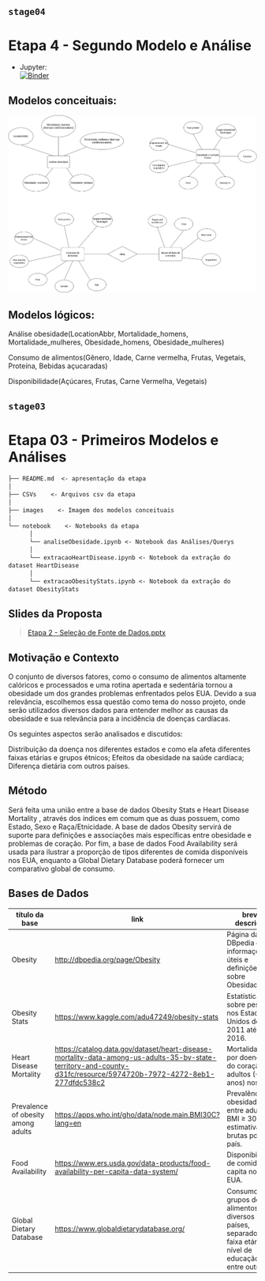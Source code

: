 ## `stage04`
# Etapa 4 - Segundo Modelo e Análise

* Jupyter: <br>
[![Binder](https://mybinder.org/badge_logo.svg)](https://mybinder.org/v2/gh/MatheusCod/Kinda_SUS-MC536_2s2020/main)

## Modelos conceituais:
![Modelos Conceituais](./images/modelos_conceituais.png)

## Modelos lógicos:
Análise obesidade(LocationAbbr,  Mortalidade_homens, Mortalidade_mulheres, Obesidade_homens, Obesidade_mulheres)

Consumo de alimentos(Gênero, Idade, Carne vermelha, Frutas, Vegetais, Proteína, Bebidas açucaradas)

Disponibilidade(Açúcares, Frutas, Carne Vermelha, Vegetais)

## `stage03`
# Etapa 03 - Primeiros Modelos e Análises

~~~
├── README.md  <- apresentação da etapa
│
├── CSVs    <- Arquivos csv da etapa
│
├── images    <- Imagem dos modelos conceituais
│
└── notebook    <- Notebooks da etapa
      │
      └── analiseObesidade.ipynb <- Notebook das Análises/Querys
      │
      └── extracaoHeartDisease.ipynb <- Notebook da extração do dataset HeartDisease
      │
      └── extracaoObesityStats.ipynb <- Notebook da extração do dataset ObesityStats
~~~

## Slides da Proposta

> [Etapa 2 - Seleção de Fonte de Dados.pptx](../stage01/slides/Etapa%202%20-%20Seleção%20de%20Fonte%20de%20Dados.pptx)

## Motivação e Contexto

O conjunto de diversos fatores, como o consumo de alimentos altamente calóricos e processados e uma rotina apertada e sedentária tornou a obesidade um dos grandes problemas enfrentados pelos EUA.
Devido a sua relevância, escolhemos essa questão como tema do nosso projeto, onde serão utilizados diversos dados para entender melhor as causas da obesidade e sua relevância para a incidência de doenças cardíacas.

Os seguintes aspectos serão analisados e discutidos:

Distribuição da doença nos diferentes estados e como ela afeta diferentes faixas etárias e grupos étnicos;
Efeitos da obesidade na saúde cardíaca;
Diferença dietária com outros países.

## Método

Será feita uma união entre a base de dados Obesity Stats e Heart Disease Mortality , através dos índices em comum que as duas possuem, como Estado, Sexo e Raça/Etnicidade.
A base de dados Obesity servirá de suporte para definições e associações mais específicas entre obesidade e problemas de coração.
Por fim, a base de dados Food Availability será usada para ilustrar a proporção de tipos diferentes de comida disponíveis nos EUA, enquanto a Global Dietary Database poderá fornecer um comparativo global de consumo.

## Bases de Dados

título da base | link | breve descrição
----- | ----- | -----
Obesity | http://dbpedia.org/page/Obesity | Página da DBpedia com informações úteis e definições sobre Obesidade.
Obesity Stats | https://www.kaggle.com/adu47249/obesity-stats | Estatística sobre peso nos Estados Unidos do ano 2011 até 2016.
Heart Disease Mortality | https://catalog.data.gov/dataset/heart-disease-mortality-data-among-us-adults-35-by-state-territory-and-county-d31fc/resource/5974720b-7972-4272-8eb1-277dfdc538c2 | Mortalidade por doenças do coração em adultos (+35 anos) nos EUA.
Prevalence of obesity among adults | https://apps.who.int/gho/data/node.main.BMI30C?lang=en | Prevalência de obesidade entre adultos, BMI ≥ 30, estimativas brutas por país.
Food Availability | https://www.ers.usda.gov/data-products/food-availability-per-capita-data-system/ | Disponibilidade de comida per capita nos EUA.
Global Dietary Database | https://www.globaldietarydatabase.org/ | Consumo de grupos de alimentos em diversos países, separado por faixa etária, nível de educação, entre outros.
